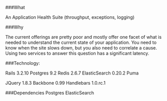 ###What

An Application Health Suite (throughput, exceptions, logging)

###Why

The current offerings are pretty poor and mostly offer one facet of what is needed
to understand the current state of your application. You need to know when the site slows down,
but you also need to correlate a cause. Using two services to answer this question has a
significant latency.

###Technology:

Rails 3.2.10
Postgres 9.2
Redis 2.6.7
ElasticSearch 0.20.2
Puma

JQuery 1.8.3
Backbone 0.99
Handlebars 1.0.rc.1

###Dependencies
Postgres
ElasticSearch
